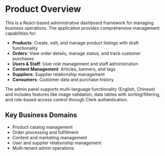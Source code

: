 # Product Overview

This is a React-based administrative dashboard framework for managing business operations. The application provides comprehensive management capabilities for:

- **Products**: Create, edit, and manage product listings with draft functionality
- **Orders**: View order details, manage status, and track customer purchases
- **Users & Staff**: User role management and staff administration
- **Content Management**: Articles, banners, and tags
- **Suppliers**: Supplier relationship management
- **Consumers**: Customer data and purchase history

The admin panel supports multi-language functionality (English, Chinese) and includes features like image validation, data tables with sorting/filtering, and role-based access control through Clerk authentication.

## Key Business Domains

- Product catalog management
- Order processing and fulfillment
- Content and marketing management
- User and supplier relationship management
- Multi-tenant admin operations
